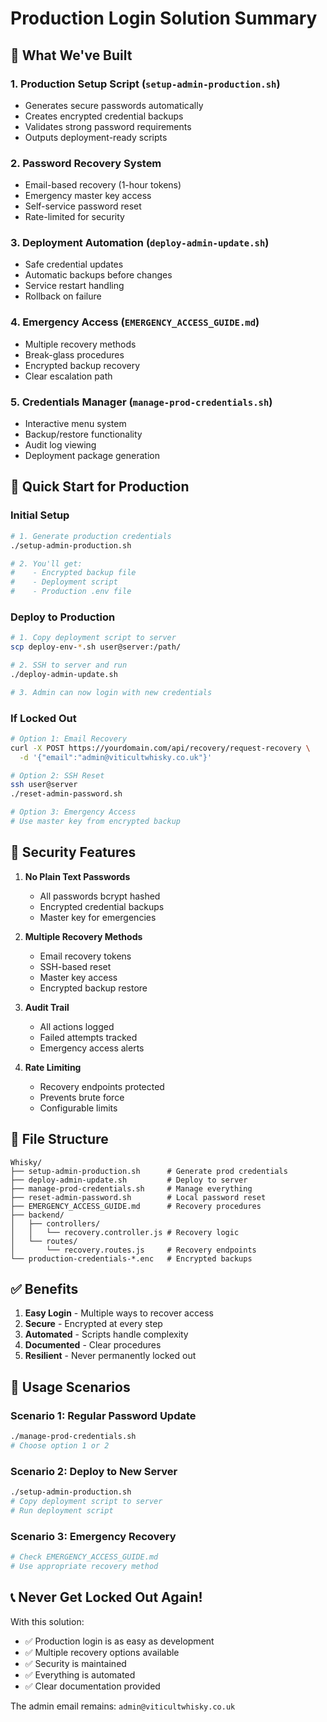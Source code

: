 # Production Login Solution Summary

## 🎯 What We've Built

### 1. **Production Setup Script** (`setup-admin-production.sh`)
- Generates secure passwords automatically
- Creates encrypted credential backups
- Validates strong password requirements
- Outputs deployment-ready scripts

### 2. **Password Recovery System**
- Email-based recovery (1-hour tokens)
- Emergency master key access
- Self-service password reset
- Rate-limited for security

### 3. **Deployment Automation** (`deploy-admin-update.sh`)
- Safe credential updates
- Automatic backups before changes
- Service restart handling
- Rollback on failure

### 4. **Emergency Access** (`EMERGENCY_ACCESS_GUIDE.md`)
- Multiple recovery methods
- Break-glass procedures
- Encrypted backup recovery
- Clear escalation path

### 5. **Credentials Manager** (`manage-prod-credentials.sh`)
- Interactive menu system
- Backup/restore functionality
- Audit log viewing
- Deployment package generation

## 🚀 Quick Start for Production

### Initial Setup
```bash
# 1. Generate production credentials
./setup-admin-production.sh

# 2. You'll get:
#    - Encrypted backup file
#    - Deployment script
#    - Production .env file
```

### Deploy to Production
```bash
# 1. Copy deployment script to server
scp deploy-env-*.sh user@server:/path/

# 2. SSH to server and run
./deploy-admin-update.sh

# 3. Admin can now login with new credentials
```

### If Locked Out
```bash
# Option 1: Email Recovery
curl -X POST https://yourdomain.com/api/recovery/request-recovery \
  -d '{"email":"admin@viticultwhisky.co.uk"}'

# Option 2: SSH Reset
ssh user@server
./reset-admin-password.sh

# Option 3: Emergency Access
# Use master key from encrypted backup
```

## 🔐 Security Features

1. **No Plain Text Passwords**
   - All passwords bcrypt hashed
   - Encrypted credential backups
   - Master key for emergencies

2. **Multiple Recovery Methods**
   - Email recovery tokens
   - SSH-based reset
   - Master key access
   - Encrypted backup restore

3. **Audit Trail**
   - All actions logged
   - Failed attempts tracked
   - Emergency access alerts

4. **Rate Limiting**
   - Recovery endpoints protected
   - Prevents brute force
   - Configurable limits

## 📁 File Structure
```
Whisky/
├── setup-admin-production.sh      # Generate prod credentials
├── deploy-admin-update.sh         # Deploy to server
├── manage-prod-credentials.sh     # Manage everything
├── reset-admin-password.sh        # Local password reset
├── EMERGENCY_ACCESS_GUIDE.md      # Recovery procedures
├── backend/
│   ├── controllers/
│   │   └── recovery.controller.js # Recovery logic
│   └── routes/
│       └── recovery.routes.js     # Recovery endpoints
└── production-credentials-*.enc   # Encrypted backups
```

## ✅ Benefits

1. **Easy Login** - Multiple ways to recover access
2. **Secure** - Encrypted at every step
3. **Automated** - Scripts handle complexity
4. **Documented** - Clear procedures
5. **Resilient** - Never permanently locked out

## 🎯 Usage Scenarios

### Scenario 1: Regular Password Update
```bash
./manage-prod-credentials.sh
# Choose option 1 or 2
```

### Scenario 2: Deploy to New Server
```bash
./setup-admin-production.sh
# Copy deployment script to server
# Run deployment script
```

### Scenario 3: Emergency Recovery
```bash
# Check EMERGENCY_ACCESS_GUIDE.md
# Use appropriate recovery method
```

## 📞 Never Get Locked Out Again!

With this solution:
- ✅ Production login is as easy as development
- ✅ Multiple recovery options available
- ✅ Security is maintained
- ✅ Everything is automated
- ✅ Clear documentation provided

The admin email remains: `admin@viticultwhisky.co.uk`